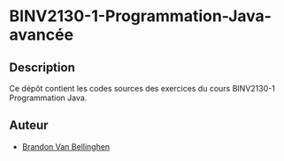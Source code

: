 # BINV2130-1-Programmation-Java-avancée
## Description
Ce dépôt contient les codes sources des exercices du cours BINV2130-1 Programmation Java.
## Auteur
- [Brandon Van Bellinghen](https://github.com/BrandonVB11/)

